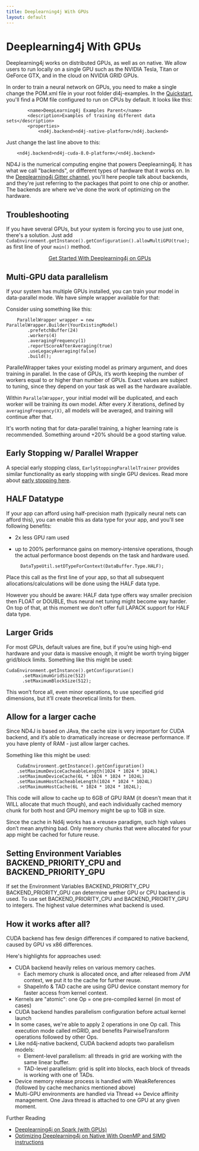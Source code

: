 ```yaml
---
title: Deeplearning4j With GPUs
layout: default
---
```


# Deeplearning4j With GPUs

Deeplearning4j works on distributed GPUs, as well as on native. We allow users to run locally on a single GPU such as the NVIDIA Tesla, Titan or GeForce GTX, and in the cloud on NVIDIA GRID GPUs. 

In order to train a neural network on GPUs, you need to make a single change the POM.xml file in your root folder dl4j-examples. In the [Quickstart](./quickstart), you'll find a POM file configured to run on CPUs by default. It looks like this:

            <name>DeepLearning4j Examples Parent</name>
            <description>Examples of training different data sets</description>
            <properties>
                <nd4j.backend>nd4j-native-platform</nd4j.backend>

Just change the last line above to this:

        <nd4j.backend>nd4j-cuda-8.0-platform</<nd4j.backend>

ND4J is the numerical computing engine that powers Deeplearning4j. It has what we call "backends", or different types of hardware that it works on. In the [Deeplearning4j Gitter channel](https://gitter.im/deeplearning4j/deeplearning4j), you'll here people talk about backends, and they're just referring to the packages that point to one chip or another. The backends are where we've done the work of optimizing on the hardware.

## Troubleshooting

If you have several GPUs, but your system is forcing you to use just one, there's a solution. Just add `CudaEnvironment.getInstance().getConfiguration().allowMultiGPU(true);` as first line of your `main()` method.

<p align="center">
<a href="./quickstart" class="btn btn-custom" onClick="ga('send', 'event', ‘quickstart', 'click');">Get Started With Deeplearning4j on GPUs</a>
</p>


## Multi-GPU data parallelism

If your system has multiple GPUs installed, you can train your model in data-parallel mode. We have simple wrapper available for that:

Consider using something like this:

        ParallelWrapper wrapper = new ParallelWrapper.Builder(YourExistingModel)
            .prefetchBuffer(24)
            .workers(4)
            .averagingFrequency(1)
            .reportScoreAfterAveraging(true)
            .useLegacyAveraging(false)
            .build();

ParallelWrapper takes your existing model as primary argument, and does training in parallel. In the case of GPUs, it’s worth keeping the number of workers equal to or higher than number of GPUs. Exact values are subject to tuning, since they depend on your task as well as the hardware available.

Within `ParallelWrapper`, your initial model will be duplicated, and each worker will be training its own model. After every *X* iterations, defined by `averagingFrequency(X)`, all models will be averaged, and training will continue after that. 

It's worth noting that for data-parallel training, a higher learning rate is recommended. Something around +20% should be a good starting value.

## Early Stopping w/ Parallel Wrapper

A special early stopping class, `EarlyStoppingParallelTrainer` provides similar functionality as early stopping with single GPU devices. Read more about [early stopping here](./earlystopping).

## HALF Datatype

If your app can afford using half-precision math (typically neural nets can afford this), you can enable this as data type for your app, and you'll see following benefits:

* 2x less GPU ram used
* up to 200% performance gains on memory-intensive operations, though the actual performance boost depends on the task and hardware used.

        DataTypeUtil.setDTypeForContext(DataBuffer.Type.HALF);

Place this call as the first line of your app, so that all subsequent allocations/calculations will be done using the HALF data type.

However you should be aware: HALF data type offers way smaller precision then FLOAT or DOUBLE, thus neural net tuning might become way harder.
On top of that, at this moment we don't offer full LAPACK support for HALF data type.

## Larger Grids

For most GPUs, default values are fine, but if you’re using high-end hardware and your data is massive enough, it might be worth trying bigger grid/block limits. Something like this might be used:

    CudaEnvironment.getInstance().getConfiguration()
          .setMaximumGridSize(512)
          .setMaximumBlockSize(512);

This won’t force all, even minor operations, to use specified grid dimensions, but it’ll create theoretical limits for them. 

## Allow for a larger cache

Since ND4J is based on JAva, the cache size is very important for CUDA backend, and it’s able to dramatically increase or decrease performance. If you have plenty of RAM - just allow larger caches.

Something like this might be used:

        CudaEnvironment.getInstance().getConfiguration()
        .setMaximumDeviceCacheableLength(1024 * 1024 * 1024L)
        .setMaximumDeviceCache(6L * 1024 * 1024 * 1024L)
        .setMaximumHostCacheableLength(1024 * 1024 * 1024L)
        .setMaximumHostCache(6L * 1024 * 1024 * 1024L);

This code will allow to cache up to 6GB of GPU RAM (it doesn’t mean that it WILL allocate that much though), and each individually cached memory chunk for both host and GPU memory might be up to 1GB in size. 

Since the cache in Nd4j works has a «reuse» paradigm, such high values don’t mean anything bad. Only memory chunks that were allocated for your app might be cached for future reuse.

## Setting Environment Variables BACKEND_PRIORITY_CPU and BACKEND_PRIORITY_GPU

If set the Environment Variables BACKEND_PRIORITY_CPU BACKEND_PRIORITY_GPU can determine wether GPU or CPU backend is used. To use set BACKEND_PRIORITY_CPU and BACKEND_PRIORITY_GPU to integers. The highest value determines what backend is used. 


## How it works after all?

CUDA backend has few design differences if compared to native backend, caused by GPU vs x86 differences. 

Here's highlights for approaches used:

- CUDA backend heavily relies on various memory caches.
    * Each memory chunk is allocated once, and after released from JVM context, we put it to the cache for further reuse.
    * ShapeInfo & TAD cache are using GPU device constant memory for faster access from kernel context.
- Kernels are "atomic": one Op = one pre-compiled kernel (in most of cases)  
- CUDA backend handles parallelism configuration before actual kernel launch
- In some cases, we're able to apply 2 operations in one Op call. This execution mode called mGRID, and benefits PairwiseTransform operations followed by other Ops.
- Like nd4j-native backend, CUDA backend adopts two parallelism models:
    * Element-level parallelism: all threads in grid are working with the same linear buffer.
    * TAD-level parallelism: grid is split into blocks, each block of threads is working with one of TADs.
- Device memory release process is handled with WeakReferences (followed by cache mechanics mentioned above)
- Multi-GPU environments are handled via Thread <-> Device affinity management. One Java thread is attached to one GPU at any given moment.



Further Reading

* [Deeplearning4j on Spark (with GPUs)](./spark)
* [Optimizing Deeplearning4j on Native With OpenMP and SIMD instructions](./native)
